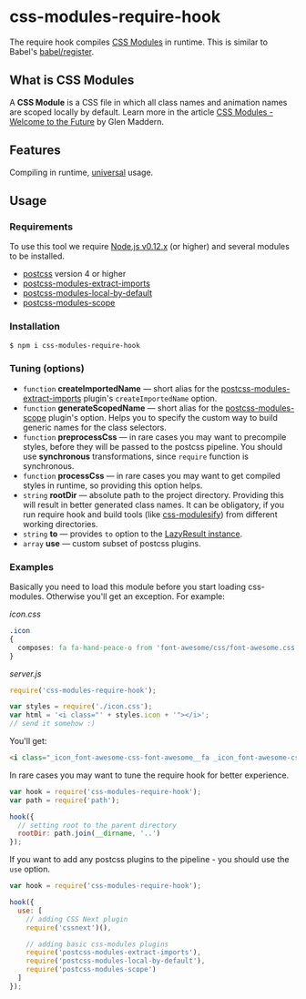 css-modules-require-hook
========================

The require hook compiles [CSS Modules](https://github.com/css-modules/css-modules) in runtime. This is similar to Babel's [babel/register](https://babeljs.io/docs/usage/require/).

## What is CSS Modules

A **CSS Module** is a CSS file in which all class names and animation names are scoped locally by default. Learn more in the article [CSS Modules - Welcome to the Future](http://glenmaddern.com/articles/css-modules) by Glen&nbsp;Maddern.

## Features

Compiling in runtime, [universal](https://medium.com/@mjackson/universal-javascript-4761051b7ae9) usage.

## Usage

### Requirements

To use this tool we require [Node.js v0.12.x](https://github.com/nodejs/node) (or higher) and several modules to be installed.

- [postcss](https://github.com/postcss/postcss) version 4 or higher
- [postcss-modules-extract-imports](https://github.com/css-modules/postcss-modules-extract-imports)
- [postcss-modules-local-by-default](https://github.com/css-modules/postcss-modules-local-by-default)
- [postcss-modules-scope](https://github.com/css-modules/postcss-modules-scope)

### Installation

```bash
$ npm i css-modules-require-hook
```

### Tuning (options)

 * `function` **createImportedName** &mdash; short alias for the [postcss-modules-extract-imports](https://github.com/css-modules/postcss-modules-extract-imports) plugin's `createImportedName` option.
 * `function` **generateScopedName** &mdash; short alias for the [postcss-modules-scope](https://github.com/css-modules/postcss-modules-scope) plugin's option. Helps you to specify the custom way to build generic names for the class selectors.
 * `function` **preprocessCss** &mdash; in rare cases you may want to precompile styles, before they will be passed to the postcss pipeline. You should use **synchronous** transformations, since `require` function is synchronous.
 * `function` **processCss** &mdash; in rare cases you may want to get compiled styles in runtime, so providing this option helps.
 * `string`   **rootDir** &mdash; absolute path to the project directory. Providing this will result in better generated class names. It can be obligatory, if you run require hook and build tools (like [css-modulesify](https://github.com/css-modules/css-modulesify)) from different working directories.
 * `string`   **to** &mdash; provides `to` option to the [LazyResult instance](https://github.com/postcss/postcss/blob/master/docs/api.md#processorprocesscss-opts).
 * `array`    **use** &mdash; custom subset of postcss plugins.

### Examples

Basically you need to load this module before you start loading css-modules. Otherwise you'll get an exception. For&nbsp;example:

*icon.css*
```css
.icon
{
  composes: fa fa-hand-peace-o from 'font-awesome/css/font-awesome.css';
}
```

*server.js*
```javascript
require('css-modules-require-hook');

var styles = require('./icon.css');
var html = '<i class="' + styles.icon + '"></i>';
// send it somehow :)
```

You'll get:

```html
<i class="_icon_font-awesome-css-font-awesome__fa _icon_font-awesome-css-font-awesome__fa-hand-peace-o"></i>'
```

In rare cases you may want to tune the require hook for better experience.

```javascript
var hook = require('css-modules-require-hook');
var path = require('path');

hook({
  // setting root to the parent directory
  rootDir: path.join(__dirname, '..')
});
```

If you want to add any postcss plugins to the pipeline - you should use the `use` option.

```javascript
var hook = require('css-modules-require-hook');

hook({
  use: [
    // adding CSS Next plugin
    require('cssnext')(),

    // adding basic css-modules plugins
    require('postcss-modules-extract-imports'),
    require('postcss-modules-local-by-default'),
    require('postcss-modules-scope')
  ]
});
```
